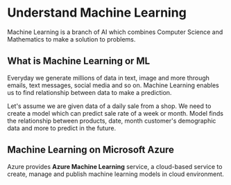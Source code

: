 # Understand Machine Learning

Machine Learning is a branch of AI which combines Computer Science and Mathematics to make a solution to problems.

## What is Machine Learning or ML

Everyday we generate millions of data in text, image and more through emails, text messages, social media and so on. Machine Learning enables us to find relationship between data to make a prediction.

Let's assume we are given data of a daily sale from a shop. We need to create a model which can predict sale rate of a week or month. Model finds the relationship between products, date, month customer's demographic data and more to predict in the future.

## Machine Learning on Microsoft Azure

Azure provides **Azure Machine Learning** service, a cloud-based service to create, manage and publish machine learning models in cloud environment.
